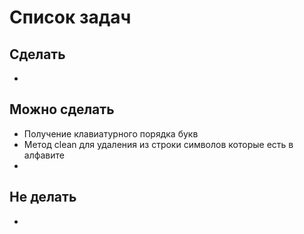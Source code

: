 # Список задач
## Сделать
* 

## Можно сделать
* Получение клавиатурного порядка букв
* Метод clean для удаления из строки символов которые есть в алфавите
*

## Не делать
*
